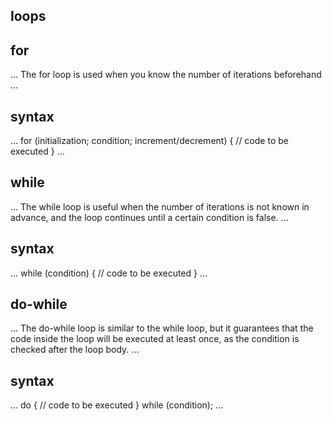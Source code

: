 ## loops
## for
...
The for loop is used when you know the number of iterations beforehand
...
## syntax
...
for (initialization; condition; increment/decrement) {
    // code to be executed
}
...

## while
...
The while loop is useful when the number of iterations is not known in advance, and the loop continues until a certain condition is false.
...
## syntax
...
while (condition) {
    // code to be executed
}
...

## do-while
...
The do-while loop is similar to the while loop, but it guarantees that the code inside the loop will be executed at least once, as the condition is checked after the loop body.
...
## syntax
...
do {
    // code to be executed
} while (condition);
...